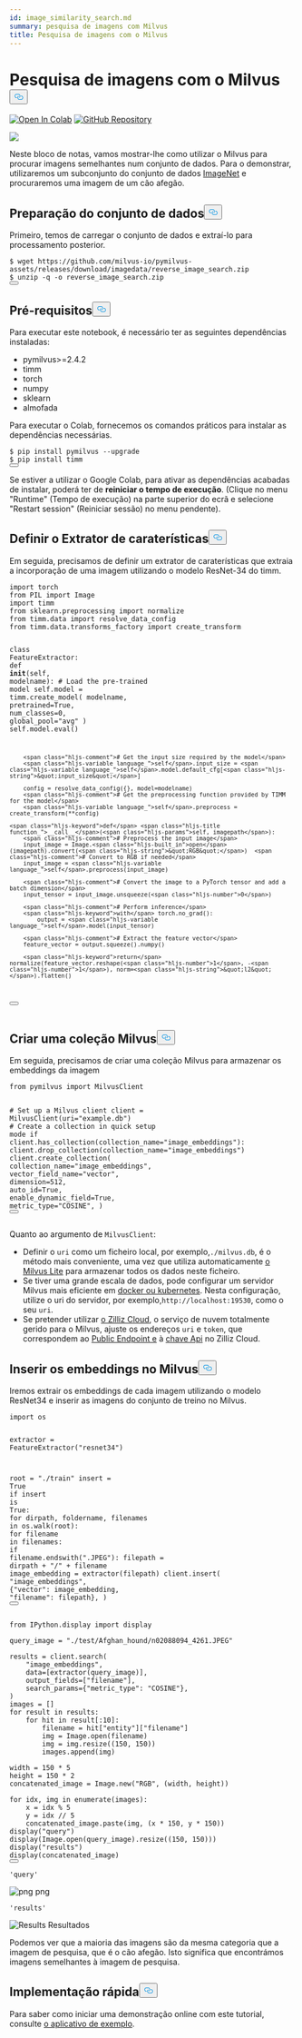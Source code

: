 ```yaml
---
id: image_similarity_search.md
summary: pesquisa de imagens com Milvus
title: Pesquisa de imagens com o Milvus
---
```

<h1 id="Image-Search-with-Milvus" class="common-anchor-header">Pesquisa de imagens com o Milvus<button data-href="#Image-Search-with-Milvus" class="anchor-icon" translate="no">
      <svg translate="no"
        aria-hidden="true"
        focusable="false"
        height="20"
        version="1.1"
        viewBox="0 0 16 16"
        width="16"
      >
        <path
          fill="#0092E4"
          fill-rule="evenodd"
          d="M4 9h1v1H4c-1.5 0-3-1.69-3-3.5S2.55 3 4 3h4c1.45 0 3 1.69 3 3.5 0 1.41-.91 2.72-2 3.25V8.59c.58-.45 1-1.27 1-2.09C10 5.22 8.98 4 8 4H4c-.98 0-2 1.22-2 2.5S3 9 4 9zm9-3h-1v1h1c1 0 2 1.22 2 2.5S13.98 12 13 12H9c-.98 0-2-1.22-2-2.5 0-.83.42-1.64 1-2.09V6.25c-1.09.53-2 1.84-2 3.25C6 11.31 7.55 13 9 13h4c1.45 0 3-1.69 3-3.5S14.5 6 13 6z"
        ></path>
      </svg>
    </button></h1><p><a href="https://colab.research.google.com/github/milvus-io/bootcamp/blob/master/tutorials/quickstart/image_search_with_milvus.ipynb" target="_parent"><img translate="no" src="https://colab.research.google.com/assets/colab-badge.svg" alt="Open In Colab"/></a>
<a href="https://github.com/milvus-io/bootcamp/blob/master/tutorials/quickstart/image_search_with_milvus.ipynb" target="_blank"><img translate="no" src="https://img.shields.io/badge/View%20on%20GitHub-555555?style=flat&logo=github&logoColor=white" alt="GitHub Repository"/></a></p>
<p><img translate="no" src="https://raw.githubusercontent.com/milvus-io/bootcamp/master/tutorials/quickstart/apps/image_search_with_milvus/pics/image_search_demo.png"/></p>
<p>Neste bloco de notas, vamos mostrar-lhe como utilizar o Milvus para procurar imagens semelhantes num conjunto de dados. Para o demonstrar, utilizaremos um subconjunto do conjunto de dados <a href="https://www.image-net.org/">ImageNet</a> e procuraremos uma imagem de um cão afegão.</p>
<h2 id="Dataset-Preparation" class="common-anchor-header">Preparação do conjunto de dados<button data-href="#Dataset-Preparation" class="anchor-icon" translate="no">
      <svg translate="no"
        aria-hidden="true"
        focusable="false"
        height="20"
        version="1.1"
        viewBox="0 0 16 16"
        width="16"
      >
        <path
          fill="#0092E4"
          fill-rule="evenodd"
          d="M4 9h1v1H4c-1.5 0-3-1.69-3-3.5S2.55 3 4 3h4c1.45 0 3 1.69 3 3.5 0 1.41-.91 2.72-2 3.25V8.59c.58-.45 1-1.27 1-2.09C10 5.22 8.98 4 8 4H4c-.98 0-2 1.22-2 2.5S3 9 4 9zm9-3h-1v1h1c1 0 2 1.22 2 2.5S13.98 12 13 12H9c-.98 0-2-1.22-2-2.5 0-.83.42-1.64 1-2.09V6.25c-1.09.53-2 1.84-2 3.25C6 11.31 7.55 13 9 13h4c1.45 0 3-1.69 3-3.5S14.5 6 13 6z"
        ></path>
      </svg>
    </button></h2><p>Primeiro, temos de carregar o conjunto de dados e extraí-lo para processamento posterior.</p>
<pre><code translate="no" class="language-shell"><span class="hljs-meta prompt_">$ </span><span class="language-bash">wget https://github.com/milvus-io/pymilvus-assets/releases/download/imagedata/reverse_image_search.zip</span>
<span class="hljs-meta prompt_">$ </span><span class="language-bash">unzip -q -o reverse_image_search.zip</span>
<button class="copy-code-btn"></button></code></pre>
<h2 id="Prequisites" class="common-anchor-header">Pré-requisitos<button data-href="#Prequisites" class="anchor-icon" translate="no">
      <svg translate="no"
        aria-hidden="true"
        focusable="false"
        height="20"
        version="1.1"
        viewBox="0 0 16 16"
        width="16"
      >
        <path
          fill="#0092E4"
          fill-rule="evenodd"
          d="M4 9h1v1H4c-1.5 0-3-1.69-3-3.5S2.55 3 4 3h4c1.45 0 3 1.69 3 3.5 0 1.41-.91 2.72-2 3.25V8.59c.58-.45 1-1.27 1-2.09C10 5.22 8.98 4 8 4H4c-.98 0-2 1.22-2 2.5S3 9 4 9zm9-3h-1v1h1c1 0 2 1.22 2 2.5S13.98 12 13 12H9c-.98 0-2-1.22-2-2.5 0-.83.42-1.64 1-2.09V6.25c-1.09.53-2 1.84-2 3.25C6 11.31 7.55 13 9 13h4c1.45 0 3-1.69 3-3.5S14.5 6 13 6z"
        ></path>
      </svg>
    </button></h2><p>Para executar este notebook, é necessário ter as seguintes dependências instaladas:</p>
<ul>
<li>pymilvus&gt;=2.4.2</li>
<li>timm</li>
<li>torch</li>
<li>numpy</li>
<li>sklearn</li>
<li>almofada</li>
</ul>
<p>Para executar o Colab, fornecemos os comandos práticos para instalar as dependências necessárias.</p>
<pre><code translate="no" class="language-shell"><span class="hljs-meta prompt_">$ </span><span class="language-bash">pip install pymilvus --upgrade</span>
<span class="hljs-meta prompt_">$ </span><span class="language-bash">pip install timm</span>
<button class="copy-code-btn"></button></code></pre>
<div class="alert note">
<p>Se estiver a utilizar o Google Colab, para ativar as dependências acabadas de instalar, poderá ter de <strong>reiniciar o tempo de execução</strong>. (Clique no menu "Runtime" (Tempo de execução) na parte superior do ecrã e selecione "Restart session" (Reiniciar sessão) no menu pendente).</p>
</div>
<h2 id="Define-the-Feature-Extractor" class="common-anchor-header">Definir o Extrator de caraterísticas<button data-href="#Define-the-Feature-Extractor" class="anchor-icon" translate="no">
      <svg translate="no"
        aria-hidden="true"
        focusable="false"
        height="20"
        version="1.1"
        viewBox="0 0 16 16"
        width="16"
      >
        <path
          fill="#0092E4"
          fill-rule="evenodd"
          d="M4 9h1v1H4c-1.5 0-3-1.69-3-3.5S2.55 3 4 3h4c1.45 0 3 1.69 3 3.5 0 1.41-.91 2.72-2 3.25V8.59c.58-.45 1-1.27 1-2.09C10 5.22 8.98 4 8 4H4c-.98 0-2 1.22-2 2.5S3 9 4 9zm9-3h-1v1h1c1 0 2 1.22 2 2.5S13.98 12 13 12H9c-.98 0-2-1.22-2-2.5 0-.83.42-1.64 1-2.09V6.25c-1.09.53-2 1.84-2 3.25C6 11.31 7.55 13 9 13h4c1.45 0 3-1.69 3-3.5S14.5 6 13 6z"
        ></path>
      </svg>
    </button></h2><p>Em seguida, precisamos de definir um extrator de caraterísticas que extraia a incorporação de uma imagem utilizando o modelo ResNet-34 do timm.</p>
<pre><code translate="no" class="language-python"><span class="hljs-keyword">import</span> torch
<span class="hljs-keyword">from</span> PIL <span class="hljs-keyword">import</span> Image
<span class="hljs-keyword">import</span> timm
<span class="hljs-keyword">from</span> sklearn.preprocessing <span class="hljs-keyword">import</span> normalize
<span class="hljs-keyword">from</span> timm.data <span class="hljs-keyword">import</span> resolve_data_config
<span class="hljs-keyword">from</span> timm.data.transforms_factory <span class="hljs-keyword">import</span> create_transform


<span class="hljs-keyword">class</span> <span class="hljs-title class_">FeatureExtractor</span>:
    <span class="hljs-keyword">def</span> <span class="hljs-title function_">__init__</span>(<span class="hljs-params">self, modelname</span>):
        <span class="hljs-comment"># Load the pre-trained model</span>
        <span class="hljs-variable language_">self</span>.model = timm.create_model(
            modelname, pretrained=<span class="hljs-literal">True</span>, num_classes=<span class="hljs-number">0</span>, global_pool=<span class="hljs-string">&quot;avg&quot;</span>
        )
        <span class="hljs-variable language_">self</span>.model.<span class="hljs-built_in">eval</span>()

        <span class="hljs-comment"># Get the input size required by the model</span>
        <span class="hljs-variable language_">self</span>.input_size = <span class="hljs-variable language_">self</span>.model.default_cfg[<span class="hljs-string">&quot;input_size&quot;</span>]

        config = resolve_data_config({}, model=modelname)
        <span class="hljs-comment"># Get the preprocessing function provided by TIMM for the model</span>
        <span class="hljs-variable language_">self</span>.preprocess = create_transform(**config)

    <span class="hljs-keyword">def</span> <span class="hljs-title function_">__call__</span>(<span class="hljs-params">self, imagepath</span>):
        <span class="hljs-comment"># Preprocess the input image</span>
        input_image = Image.<span class="hljs-built_in">open</span>(imagepath).convert(<span class="hljs-string">&quot;RGB&quot;</span>)  <span class="hljs-comment"># Convert to RGB if needed</span>
        input_image = <span class="hljs-variable language_">self</span>.preprocess(input_image)

        <span class="hljs-comment"># Convert the image to a PyTorch tensor and add a batch dimension</span>
        input_tensor = input_image.unsqueeze(<span class="hljs-number">0</span>)

        <span class="hljs-comment"># Perform inference</span>
        <span class="hljs-keyword">with</span> torch.no_grad():
            output = <span class="hljs-variable language_">self</span>.model(input_tensor)

        <span class="hljs-comment"># Extract the feature vector</span>
        feature_vector = output.squeeze().numpy()

        <span class="hljs-keyword">return</span> normalize(feature_vector.reshape(<span class="hljs-number">1</span>, -<span class="hljs-number">1</span>), norm=<span class="hljs-string">&quot;l2&quot;</span>).flatten()
<button class="copy-code-btn"></button></code></pre>
<h2 id="Create-a-Milvus-Collection" class="common-anchor-header">Criar uma coleção Milvus<button data-href="#Create-a-Milvus-Collection" class="anchor-icon" translate="no">
      <svg translate="no"
        aria-hidden="true"
        focusable="false"
        height="20"
        version="1.1"
        viewBox="0 0 16 16"
        width="16"
      >
        <path
          fill="#0092E4"
          fill-rule="evenodd"
          d="M4 9h1v1H4c-1.5 0-3-1.69-3-3.5S2.55 3 4 3h4c1.45 0 3 1.69 3 3.5 0 1.41-.91 2.72-2 3.25V8.59c.58-.45 1-1.27 1-2.09C10 5.22 8.98 4 8 4H4c-.98 0-2 1.22-2 2.5S3 9 4 9zm9-3h-1v1h1c1 0 2 1.22 2 2.5S13.98 12 13 12H9c-.98 0-2-1.22-2-2.5 0-.83.42-1.64 1-2.09V6.25c-1.09.53-2 1.84-2 3.25C6 11.31 7.55 13 9 13h4c1.45 0 3-1.69 3-3.5S14.5 6 13 6z"
        ></path>
      </svg>
    </button></h2><p>Em seguida, precisamos de criar uma coleção Milvus para armazenar os embeddings da imagem</p>
<pre><code translate="no" class="language-python"><span class="hljs-keyword">from</span> pymilvus <span class="hljs-keyword">import</span> MilvusClient

<span class="hljs-comment"># Set up a Milvus client</span>
client = MilvusClient(uri=<span class="hljs-string">&quot;example.db&quot;</span>)
<span class="hljs-comment"># Create a collection in quick setup mode</span>
<span class="hljs-keyword">if</span> client.has_collection(collection_name=<span class="hljs-string">&quot;image_embeddings&quot;</span>):
    client.drop_collection(collection_name=<span class="hljs-string">&quot;image_embeddings&quot;</span>)
client.create_collection(
    collection_name=<span class="hljs-string">&quot;image_embeddings&quot;</span>,
    vector_field_name=<span class="hljs-string">&quot;vector&quot;</span>,
    dimension=<span class="hljs-number">512</span>,
    auto_id=<span class="hljs-literal">True</span>,
    enable_dynamic_field=<span class="hljs-literal">True</span>,
    metric_type=<span class="hljs-string">&quot;COSINE&quot;</span>,
)
<button class="copy-code-btn"></button></code></pre>
<div class="alert note">
<p>Quanto ao argumento de <code translate="no">MilvusClient</code>:</p>
<ul>
<li>Definir o <code translate="no">uri</code> como um ficheiro local, por exemplo,<code translate="no">./milvus.db</code>, é o método mais conveniente, uma vez que utiliza automaticamente <a href="https://milvus.io/docs/milvus_lite.md">o Milvus Lite</a> para armazenar todos os dados neste ficheiro.</li>
<li>Se tiver uma grande escala de dados, pode configurar um servidor Milvus mais eficiente em <a href="https://milvus.io/docs/quickstart.md">docker ou kubernetes</a>. Nesta configuração, utilize o uri do servidor, por exemplo,<code translate="no">http://localhost:19530</code>, como o seu <code translate="no">uri</code>.</li>
<li>Se pretender utilizar <a href="https://zilliz.com/cloud">o Zilliz Cloud</a>, o serviço de nuvem totalmente gerido para o Milvus, ajuste os endereços <code translate="no">uri</code> e <code translate="no">token</code>, que correspondem ao <a href="https://docs.zilliz.com/docs/on-zilliz-cloud-console#free-cluster-details">Public Endpoint e</a> à <a href="https://docs.zilliz.com/docs/on-zilliz-cloud-console#free-cluster-details">chave Api</a> no Zilliz Cloud.</li>
</ul>
</div>
<h2 id="Insert-the-Embeddings-to-Milvus" class="common-anchor-header">Inserir os embeddings no Milvus<button data-href="#Insert-the-Embeddings-to-Milvus" class="anchor-icon" translate="no">
      <svg translate="no"
        aria-hidden="true"
        focusable="false"
        height="20"
        version="1.1"
        viewBox="0 0 16 16"
        width="16"
      >
        <path
          fill="#0092E4"
          fill-rule="evenodd"
          d="M4 9h1v1H4c-1.5 0-3-1.69-3-3.5S2.55 3 4 3h4c1.45 0 3 1.69 3 3.5 0 1.41-.91 2.72-2 3.25V8.59c.58-.45 1-1.27 1-2.09C10 5.22 8.98 4 8 4H4c-.98 0-2 1.22-2 2.5S3 9 4 9zm9-3h-1v1h1c1 0 2 1.22 2 2.5S13.98 12 13 12H9c-.98 0-2-1.22-2-2.5 0-.83.42-1.64 1-2.09V6.25c-1.09.53-2 1.84-2 3.25C6 11.31 7.55 13 9 13h4c1.45 0 3-1.69 3-3.5S14.5 6 13 6z"
        ></path>
      </svg>
    </button></h2><p>Iremos extrair os embeddings de cada imagem utilizando o modelo ResNet34 e inserir as imagens do conjunto de treino no Milvus.</p>
<pre><code translate="no" class="language-python"><span class="hljs-keyword">import</span> os

extractor = FeatureExtractor(<span class="hljs-string">&quot;resnet34&quot;</span>)

root = <span class="hljs-string">&quot;./train&quot;</span>
insert = <span class="hljs-literal">True</span>
<span class="hljs-keyword">if</span> insert <span class="hljs-keyword">is</span> <span class="hljs-literal">True</span>:
    <span class="hljs-keyword">for</span> dirpath, foldername, filenames <span class="hljs-keyword">in</span> os.walk(root):
        <span class="hljs-keyword">for</span> filename <span class="hljs-keyword">in</span> filenames:
            <span class="hljs-keyword">if</span> filename.endswith(<span class="hljs-string">&quot;.JPEG&quot;</span>):
                filepath = dirpath + <span class="hljs-string">&quot;/&quot;</span> + filename
                image_embedding = extractor(filepath)
                client.insert(
                    <span class="hljs-string">&quot;image_embeddings&quot;</span>,
                    {<span class="hljs-string">&quot;vector&quot;</span>: image_embedding, <span class="hljs-string">&quot;filename&quot;</span>: filepath},
                )
<button class="copy-code-btn"></button></code></pre>
<pre><code translate="no" class="language-python"><span class="hljs-keyword">from</span> IPython.display <span class="hljs-keyword">import</span> display

query_image = <span class="hljs-string">&quot;./test/Afghan_hound/n02088094_4261.JPEG&quot;</span>

results = client.search(
    <span class="hljs-string">&quot;image_embeddings&quot;</span>,
    data=[extractor(query_image)],
    output_fields=[<span class="hljs-string">&quot;filename&quot;</span>],
    search_params={<span class="hljs-string">&quot;metric_type&quot;</span>: <span class="hljs-string">&quot;COSINE&quot;</span>},
)
images = []
<span class="hljs-keyword">for</span> result <span class="hljs-keyword">in</span> results:
    <span class="hljs-keyword">for</span> hit <span class="hljs-keyword">in</span> result[:<span class="hljs-number">10</span>]:
        filename = hit[<span class="hljs-string">&quot;entity&quot;</span>][<span class="hljs-string">&quot;filename&quot;</span>]
        img = Image.<span class="hljs-built_in">open</span>(filename)
        img = img.resize((<span class="hljs-number">150</span>, <span class="hljs-number">150</span>))
        images.append(img)

width = <span class="hljs-number">150</span> * <span class="hljs-number">5</span>
height = <span class="hljs-number">150</span> * <span class="hljs-number">2</span>
concatenated_image = Image.new(<span class="hljs-string">&quot;RGB&quot;</span>, (width, height))

<span class="hljs-keyword">for</span> idx, img <span class="hljs-keyword">in</span> <span class="hljs-built_in">enumerate</span>(images):
    x = idx % <span class="hljs-number">5</span>
    y = idx // <span class="hljs-number">5</span>
    concatenated_image.paste(img, (x * <span class="hljs-number">150</span>, y * <span class="hljs-number">150</span>))
display(<span class="hljs-string">&quot;query&quot;</span>)
display(Image.<span class="hljs-built_in">open</span>(query_image).resize((<span class="hljs-number">150</span>, <span class="hljs-number">150</span>)))
display(<span class="hljs-string">&quot;results&quot;</span>)
display(concatenated_image)
<button class="copy-code-btn"></button></code></pre>
<pre><code translate="no">'query'
</code></pre>
<p>
  
   <span class="img-wrapper"> <img translate="no" src="/docs/v2.5.x/assets/image_search_with_milvus_14_1.png" alt="png" class="doc-image" id="png" />
   </span> <span class="img-wrapper"> <span>png</span> </span></p>
<pre><code translate="no">'results'
</code></pre>
<p>
  
   <span class="img-wrapper"> <img translate="no" src="/docs/v2.5.x/assets/results.png" alt="Results" class="doc-image" id="results" />
   </span> <span class="img-wrapper"> <span>Resultados</span> </span></p>
<p>Podemos ver que a maioria das imagens são da mesma categoria que a imagem de pesquisa, que é o cão afegão. Isto significa que encontrámos imagens semelhantes à imagem de pesquisa.</p>
<h2 id="Quick-Deploy" class="common-anchor-header">Implementação rápida<button data-href="#Quick-Deploy" class="anchor-icon" translate="no">
      <svg translate="no"
        aria-hidden="true"
        focusable="false"
        height="20"
        version="1.1"
        viewBox="0 0 16 16"
        width="16"
      >
        <path
          fill="#0092E4"
          fill-rule="evenodd"
          d="M4 9h1v1H4c-1.5 0-3-1.69-3-3.5S2.55 3 4 3h4c1.45 0 3 1.69 3 3.5 0 1.41-.91 2.72-2 3.25V8.59c.58-.45 1-1.27 1-2.09C10 5.22 8.98 4 8 4H4c-.98 0-2 1.22-2 2.5S3 9 4 9zm9-3h-1v1h1c1 0 2 1.22 2 2.5S13.98 12 13 12H9c-.98 0-2-1.22-2-2.5 0-.83.42-1.64 1-2.09V6.25c-1.09.53-2 1.84-2 3.25C6 11.31 7.55 13 9 13h4c1.45 0 3-1.69 3-3.5S14.5 6 13 6z"
        ></path>
      </svg>
    </button></h2><p>Para saber como iniciar uma demonstração online com este tutorial, consulte <a href="https://github.com/milvus-io/bootcamp/tree/master/tutorials/quickstart/apps/image_search_with_milvus">o aplicativo de exemplo</a>.</p>
